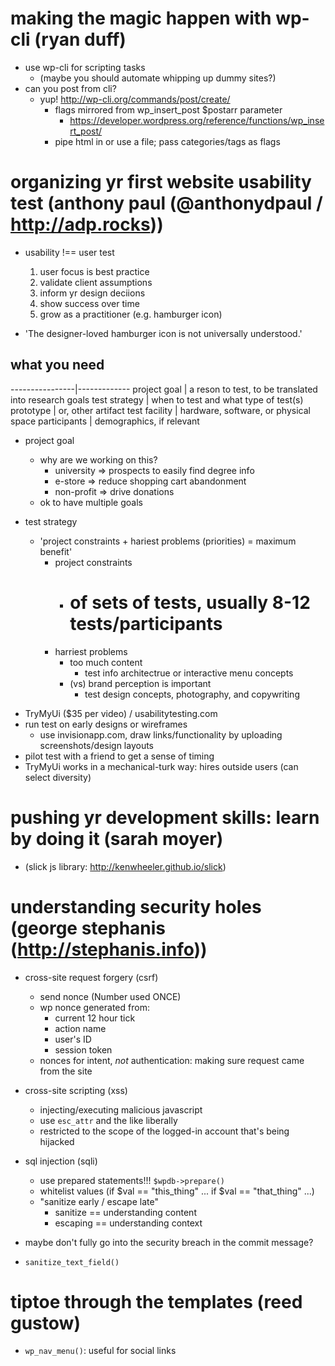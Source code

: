 # making the magic happen with wp-cli (ryan duff)

* use wp-cli for scripting tasks
  * (maybe you should automate whipping up dummy sites?)
* can you post from cli?
  * yup! http://wp-cli.org/commands/post/create/
    * flags mirrored from wp_insert_post $postarr parameter
      * https://developer.wordpress.org/reference/functions/wp_insert_post/
    * pipe html in or use a file; pass categories/tags as flags

# organizing yr first website usability test (anthony paul (@anthonydpaul / http://adp.rocks))

* usability !== user test
  1. user focus is best practice
  2. validate client assumptions
  3. inform yr design deciions
  4. show success over time
  5. grow as a practitioner (e.g.  hamburger icon)

* 'The designer-loved hamburger icon is not universally understood.'

## what you need

----------------|-------------
project goal    | a reson to test, to be translated into research goals
test strategy   | when to test and what type of test(s)
prototype       | or, other artifact
test facility   | hardware, software, or physical space
participants    | demographics, if relevant

- project goal
  * why are we working on this?
    * university => prospects to easily find degree info
    * e-store => reduce shopping cart abandonment
    * non-profit => drive donations
  * ok to have multiple goals

- test strategy
  * 'project constraints + hariest problems (priorities) = maximum benefit'
    * project constraints
      * # of sets of tests, usually 8-12 tests/participants
    * harriest problems
      * too much content
        * test info architectrue or interactive menu concepts
      * (vs) brand perception is important
        * test design concepts, photography, and copywriting

* TryMyUi ($35 per video) / usabilitytesting.com
* run test on early designs or wireframes
  * use invisionapp.com, draw links/functionality by uploading screenshots/design layouts
* pilot test with a friend to get a sense of timing
* TryMyUi works in a mechanical-turk way: hires outside users (can select diversity)

# pushing yr development skills: learn by doing it (sarah moyer)

* (slick js library: http://kenwheeler.github.io/slick)

# understanding security holes (george stephanis (http://stephanis.info))

* cross-site request forgery (csrf)
  * send nonce (Number used ONCE)
  * wp nonce generated from:
    * current 12 hour tick
    * action name
    * user's ID
    * session token
  * nonces for intent, _not_ authentication: making sure request came from the site

* cross-site scripting (xss)
  * injecting/executing malicious javascript
  * use `esc_attr` and the like liberally
  * restricted to the scope of the logged-in account that's being hijacked

* sql injection (sqli)
  * use prepared statements!!! `$wpdb->prepare()`
  * whitelist values (if $val == "this_thing" ... if $val == "that_thing" ...)
  * "sanitize early / escape late"
    * sanitize == understanding content
    * escaping == understanding context

* maybe don't fully go into the security breach in the commit message?
* `sanitize_text_field()`

# tiptoe through the templates (reed gustow)

* `wp_nav_menu()`: useful for social links
